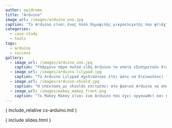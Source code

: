 ```yaml
---
author: epidrome
title: "Arduino"
image_url: /images/arduino_uno.jpg
caption: "Το Arduino είναι ένας πολύ δημοφιλής μικροελεγκτής που φτιάχτηκε με αρχικό σκοπό τον προγραμματισμό και την εκπαίδευση των φοιτητών της διάδρασης ανθρώπου-υπολογιστή με συστήματα εισόδου-εξόδου, πέρα από τα κλασικά πληκτρολόγιο-ποντίκι-οθόνη που έχουμε στους επιτραπέζιους ΗΥ."
categories:
  - case-study
  - tools
tags:
  - arduino
  - success
gallery:
  - image_url: /images/arduino_uno.jpg
    caption: "Υπάρχουν πάρα πολλά είδη Arduino τα οποία εξυπηρετούν διαφορετικές ανάγκες."
  - image_url: /images/arduino-lilypad.jpg
    caption: "Το Arduino Lilypad σχεδιάστηκε έτσι ώστε να διευκολύνει το ράψιμό του σε υφάσματα."
  - image_url: /images/arduino-shield.jpg
    caption: "Η επέκταση με shields επιτρέπει στο βασικό Arduino να αποκτήσει νέες δυνατότητες εισόδου (π.χ., joystick) και εξόδου."
  - image_url: /images/makey_makey_front.png
    caption: "Το Makey Makey είναι ένα Arduino που έχει οργανωθεί και προγραμματιστεί έτσι ώστε να διευκολύνει τον πειραματισμό με νέες συσκευές εισόδου."
---
```


{ include_relative cs-arduino.md }

{ include slides.html }
